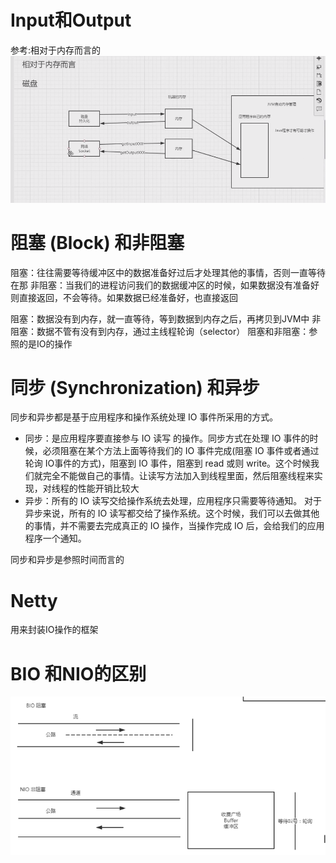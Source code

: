 # Input和Output

参考:相对于内存而言的
![_20221019223553.png](./assets/%E5%BE%AE%E4%BF%A1%E6%88%AA%E5%9B%BE_20221019223553.png)

# 阻塞 (Block) 和非阻塞

阻塞：往往需要等待缓冲区中的数据准备好过后才处理其他的事情，否则一直等待在那
非阻塞：当我们的进程访问我们的数据缓冲区的时候，如果数据没有准备好则直接返回，不会等待。如果数据已经准备好，也直接返回

阻塞：数据没有到内存，就一直等待，等到数据到内存之后，再拷贝到JVM中
非阻塞：数据不管有没有到内存，通过主线程轮询（selector）
阻塞和非阻塞：参照的是IO的操作

# 同步 (Synchronization) 和异步

同步和异步都是基于应用程序和操作系统处理 IO 事件所采用的方式。

- 同步：是应用程序要直接参与 IO 读写 的操作。同步方式在处理 IO 事件的时候，必须阻塞在某个方法上面等待我们的 IO 事件完成(阻塞 IO 事件或者通过轮询 IO事件的方式)，阻塞到 IO 事件，阻塞到 read 或则 write。这个时候我们就完全不能做自己的事情。让读写方法加入到线程里面，然后阻塞线程来实现，对线程的性能开销比较大
- 异步：所有的 IO 读写交给操作系统去处理，应用程序只需要等待通知。
  对于异步来说，所有的 IO 读写都交给了操作系统。这个时候，我们可以去做其他的事情，并不需要去完成真正的 IO 操作，当操作完成 IO 后，会给我们的应用程序一个通知。

同步和异步是参照时间而言的

# Netty

用来封装IO操作的框架

# BIO 和NIO的区别

![image.png](assets/image.png)



